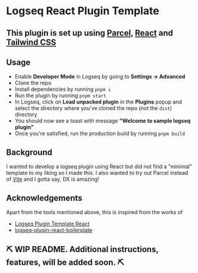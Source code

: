 # Logseq React Plugin Template

## This plugin is set up using [Parcel](https://parceljs.org/), [React](https://react.dev/) and [Tailwind CSS](https://tailwindcss.com/)

## Usage

- Enable **Developer Mode** in Logseq by going to **Settings -> Advanced** 
- Clone the repo
- Install dependencies by running `pnpm i`
- Run the plugin by running `pnpm start`
- In Logseq, click on **Load unpacked plugin** in the **Plugins** popup and select the directory where you've cloned the repo (not the `dist`) directory
- You should now see a toast with message **"Welcome to sample logseq plugin"**
- Once you're satisfied, run the production build by running `pnpm build`

## Background

I wanted to develop a logseq plugin using React but did not find a "minimal" template to my liking so I made this. I also wanted to try out Parcel instead of [Vite](https://vitejs.dev/) and I gotta say, DX is amazing!

## Acknowledgements

Apart from the tools mentioned above, this is inspired from the works of
- [Logseq Plugin Template React](https://github.com/pengx17/logseq-plugin-template-react/)
- [logseq-plugin-react-boilerplate](https://github.com/haydenull/logseq-plugin-react-boilerplate/)

## :pick: WIP README. Additional instructions, features, will be added soon. :pick:
